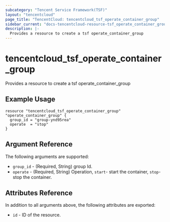 ```yaml
---
subcategory: "Tencent Service Framework(TSF)"
layout: "tencentcloud"
page_title: "TencentCloud: tencentcloud_tsf_operate_container_group"
sidebar_current: "docs-tencentcloud-resource-tsf_operate_container_group"
description: |-
  Provides a resource to create a tsf operate_container_group
---
```


# tencentcloud_tsf_operate_container_group

Provides a resource to create a tsf operate_container_group

## Example Usage

```hcl
resource "tencentcloud_tsf_operate_container_group" "operate_container_group" {
  group_id = "group-ynd95rea"
  operate  = "stop"
}
```

## Argument Reference

The following arguments are supported:

* `group_id` - (Required, String) group Id.
* `operate` - (Required, String) Operation, `start`- start the container, `stop`- stop the container.

## Attributes Reference

In addition to all arguments above, the following attributes are exported:

* `id` - ID of the resource.




